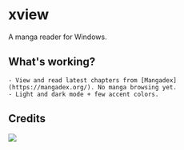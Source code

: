 # xview

A manga reader for Windows.

## What's working?
	- View and read latest chapters from [Mangadex](https://mangadex.org/). No manga browsing yet.
	- Light and dark mode + few accent colors.

## Credits

<a title="Made with Fluent Design" href="https://github.com/bdlukaa/fluent_ui">
  <img
    src="https://img.shields.io/badge/fluent-design-blue?style=flat-square&color=7A7574&labelColor=0078D7"
  />
</a>
